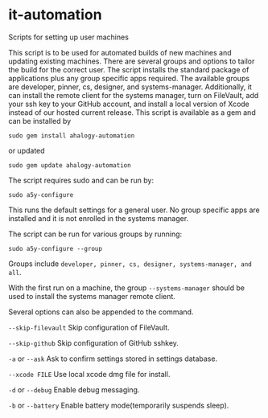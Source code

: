 # it-automation
Scripts for setting up user machines

This script is to be used for automated builds of new machines and updating existing machines. There are several groups and options to tailor the build for the correct user. The script installs the standard package of applications plus any group specific apps required. The available groups are developer, pinner, cs, designer, and systems-manager. Additionally, it can install the remote client for the systems manager, turn on FileVault, add your ssh key to your GitHub account, and install a local version of Xcode instead of our hosted current release.
This script is available as a gem and can be installed by

`sudo gem install ahalogy-automation`

or updated

`sudo gem update ahalogy-automation`

The script requires sudo and can be run by:

`sudo a5y-configure`

This runs the default settings for a general user. No group specific apps are installed and it is not enrolled in the systems manager.

The script can be run for various groups by running:

`sudo a5y-configure --group`

Groups include `developer, pinner, cs, designer, systems-manager, and all`.

With the first run on a machine, the group `--systems-manager` should be used to install the systems manager remote client.

Several options can also be appended to the command.

`--skip-filevault` Skip configuration of FileVault.

`--skip-github` Skip configuration of GitHub sshkey.

`-a` or `--ask` Ask to confirm settings stored in settings database.

`--xcode FILE` Use local xcode dmg file for install.

`-d` or `--debug` Enable debug messaging.

`-b` or `--battery` Enable battery mode(temporarily suspends sleep).
